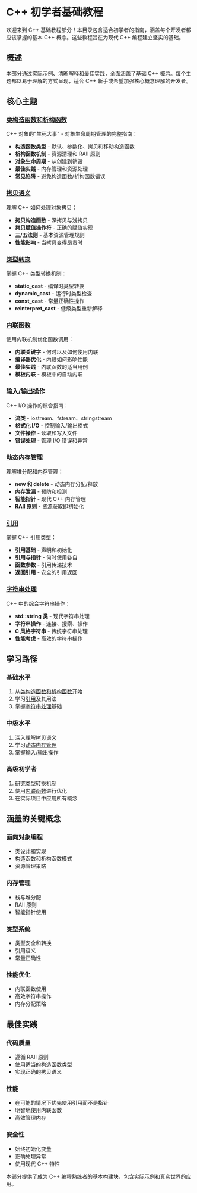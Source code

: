 # C++ 初学者基础教程

欢迎来到 C++ 基础教程部分！本目录包含适合初学者的指南，涵盖每个开发者都应该掌握的基本 C++ 概念。这些教程旨在为现代 C++ 编程建立坚实的基础。

## 概述

本部分通过实际示例、清晰解释和最佳实践，全面涵盖了基础 C++ 概念。每个主题都以易于理解的方式呈现，适合 C++ 新手或希望加强核心概念理解的开发者。

## 核心主题

### [类构造函数和析构函数](class-constructor.zh.md)

C++ 对象的"生死大事" - 对象生命周期管理的完整指南：

- **构造函数类型** - 默认、参数化、拷贝和移动构造函数
- **析构函数机制** - 资源清理和 RAII 原则
- **对象生命周期** - 从创建到销毁
- **最佳实践** - 内存管理和资源处理
- **常见陷阱** - 避免构造函数/析构函数错误

### [拷贝语义](copy.zh.md)

理解 C++ 如何处理对象拷贝：

- **拷贝构造函数** - 深拷贝与浅拷贝
- **拷贝赋值操作符** - 正确的赋值实现
- **三/五法则** - 基本资源管理规则
- **性能影响** - 当拷贝变得昂贵时

### [类型转换](four_cast.md)

掌握 C++ 类型转换机制：

- **static_cast** - 编译时类型转换
- **dynamic_cast** - 运行时类型检查
- **const_cast** - 常量正确性操作
- **reinterpret_cast** - 低级类型重新解释

### [内联函数](inline.zh.md)

使用内联机制优化函数调用：

- **内联关键字** - 何时以及如何使用内联
- **编译器优化** - 内联如何影响性能
- **最佳实践** - 内联函数的适当用例
- **模板内联** - 模板中的自动内联

### [输入/输出操作](io.zh.md)

C++ I/O 操作的综合指南：

- **流类** - iostream、fstream、stringstream
- **格式化 I/O** - 控制输入/输出格式
- **文件操作** - 读取和写入文件
- **错误处理** - 管理 I/O 错误和异常

### [动态内存管理](new.zh.md)

理解堆分配和内存管理：

- **new 和 delete** - 动态内存分配/释放
- **内存泄漏** - 预防和检测
- **智能指针** - 现代 C++ 内存管理
- **RAII 原则** - 资源获取即初始化

### [引用](ref.zh.md)

掌握 C++ 引用类型：

- **引用基础** - 声明和初始化
- **引用与指针** - 何时使用各自
- **函数参数** - 引用传递技术
- **返回引用** - 安全的引用返回

### [字符串处理](string.zh.md)

C++ 中的综合字符串操作：

- **std::string 类** - 现代字符串处理
- **字符串操作** - 连接、搜索、操作
- **C 风格字符串** - 传统字符串处理
- **性能考虑** - 高效的字符串操作

## 学习路径

### 基础水平

1. 从[类构造函数和析构函数](class-constructor.zh.md)开始
2. 学习[引用](ref.zh.md)及其用法
3. 掌握[字符串处理](string.zh.md)基础

### 中级水平

1. 深入理解[拷贝语义](copy.zh.md)
2. 学习[动态内存管理](new.zh.md)
3. 掌握[输入/输出操作](io.zh.md)

### 高级初学者

1. 研究[类型转换](four_cast.md)机制
2. 使用[内联函数](inline.zh.md)进行优化
3. 在实际项目中应用所有概念

## 涵盖的关键概念

### 面向对象编程

- 类设计和实现
- 构造函数和析构函数模式
- 资源管理策略

### 内存管理

- 栈与堆分配
- RAII 原则
- 智能指针使用

### 类型系统

- 类型安全和转换
- 引用语义
- 常量正确性

### 性能优化

- 内联函数使用
- 高效字符串操作
- 内存分配策略

## 最佳实践

### 代码质量

- 遵循 RAII 原则
- 使用适当的构造函数类型
- 实现正确的拷贝语义

### 性能

- 在可能的情况下优先使用引用而不是指针
- 明智地使用内联函数
- 高效管理内存

### 安全性

- 始终初始化变量
- 正确处理异常
- 使用现代 C++ 特性

本部分提供了成为 C++ 编程熟练者的基本构建块，包含实际示例和真实世界的应用。
